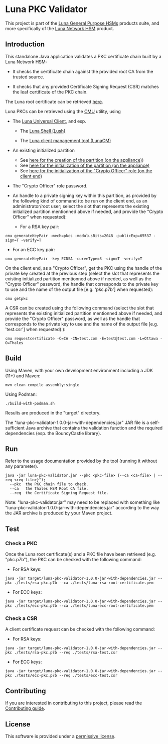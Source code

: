 # Luna PKC Validator

This project is part of the [Luna General Purpose HSMs](https://cpl.thalesgroup.com/encryption/hardware-security-modules/general-purpose-hsms) products suite, and more specifically of the [Luna Network HSM](https://cpl.thalesgroup.com/encryption/hardware-security-modules/network-hsms) product. 

## Introduction

This standalone Java application validates a PKC certificate chain built by a Luna Network HSM:

- It checks the certificate chain against the provided root CA from the trusted source.

- It checks that any provided Certificate Signing Request (CSR) matches the leaf certificate of the PKC chain.

The Luna root certificate can be retrieved [here](https://thalesdocs.com/gphsm/luna/7/docs/network/Content/admin_partition/confirm/confirm_hsm.htm).

Luna PKCs can be retrieved using the [CMU](https://www.thalesdocs.com/gphsm/luna/7/docs/network/Content/Utilities/cmu/cmu.htm) utility, using
- The [Luna Universal Client](https://thalesdocs.com/gphsm/luna/7/docs/network/Content/Utilities/Preface.htm), and esp.

  - The [Luna Shell (Lush)](https://thalesdocs.com/gphsm/luna/7/docs/network/Content/lunash/Preface.htm)

  - The [Luna client management tool (LunaCM)](https://thalesdocs.com/gphsm/luna/7/docs/network/Content/lunacm/Preface.htm)

- An existing initialized partition
  - See [here for the creation of the partition (on the appliance)](https://thalesdocs.com/gphsm/luna/7/docs/network/Content/lunacm/commands/partition/partition_create.htm))
  - See [here for the initialization of the partition (on the appliance)](https://thalesdocs.com/gphsm/luna/7/docs/network/Content/lunash/commands/partition/partition_init.htm)
  - See [here for the initialization of the "Crypto Officer" role (on the client end)](https://thalesdocs.com/gphsm/luna/7/docs/network/Content/lunacm/commands/role/role_init.htm)

- The "Crypto Officer" role password.

- An handle to a private signing key within this partition, as provided by the following kind of command (to be run on the client end, as an administrator/root user; select the slot that represents the existing initialized partition mentionned above if needed, and provide the "Crypto Officer" when requested):

  - For a RSA key pair:
```
cmu generateKeyPair -mech=pkcs -modulusBits=2048 -publicExp=65537 -sign=T -verify=T
```
  - For an ECC key pair:
```
cmu generateKeyPair -key ECDSA -curveType=3 -sign=T -verify=T
```

On the client end, as a "Crypto Officer", get the PKC using the handle of the private key created at the previous step (select the slot that represents the existing initialized partition mentionned above if needed, as well as the "Crypto Officer" password, the handle that corresponds to the private key to use and the name of the output file [e.g. 'pkc.p7b'] when requested):

```
cmu getpkc
```

A CSR can be created using the following command (select the slot that represents the existing initialized partition mentionned above if needed, and provide the "Crypto Officer" password, as well as the handle that corresponds to the private key to use and the name of the output file [e.g. 'test.csr'] when requested):):

```
cmu requestcertificate -C=CA -CN=test.com -E=test@test.com -L=Ottawa -O=Thales
```

## Build

Using Maven, with your own development environment including a JDK (11+) and Maven:

```
mvn clean compile assembly:single
```

Using Podman:

```
./build-with-podman.sh
```

Results are produced in the "target" directory.

The "luna-pkc-validator-1.0.0-jar-with-dependencies.jar" JAR  file is a self-sufficient Java archive that contains the validation function and the required dependencies (esp. the BouncyCastle library).

## Run

Refer to the usage documentation provided by the tool (running it without any parameter).

```
java -jar luna-pkc-validator.jar --pkc <pkc-file> {--ca <ca-file> | --req <req-file>}");
  --pkc  the PKC chain file to check.
  --ca   the Thales HSM Root CA file.
  --req  the Certificate Signing Request file.
```

Note: "luna-pkc-validator.jar" may need to be replaced with something like "luna-pkc-validator-1.0.0-jar-with-dependencies.jar" according to the way the JAR archive is produced by your Maven project.

## Test

### Check a PKC

Once the Luna root certificate(s) and a PKC file have been retrieved (e.g. "pkc.p7b"), the PKC can be checked with the following command:

- For RSA keys:

```
java -jar target/luna-pkc-validator-1.0.0-jar-with-dependencies.jar --pkc ./tests/rsa-pkc.p7b --ca ./tests/luna-rsa-root-certificate.pem
```

- For ECC keys:

```
java -jar target/luna-pkc-validator-1.0.0-jar-with-dependencies.jar --pkc ./tests/ecc-pkc.p7b --ca ./tests/luna-ecc-root-certificate.pem
```

### Check a CSR

A client certificate request can be checked with the following command:

- For RSA keys:

```
java -jar target/luna-pkc-validator-1.0.0-jar-with-dependencies.jar --pkc ./tests/rsa-pkc.p7b --req ./tests/rsa-test.csr

```

- For ECC keys:

```
java -jar target/luna-pkc-validator-1.0.0-jar-with-dependencies.jar --pkc ./tests/ecc-pkc.p7b --req ./tests/ecc-test.csr
```

## Contributing

If you are interested in contributing to this project, please read the [Contributing guide](CONTRIBUTING.md).

## License

This software is provided under a [permissive license](LICENSE).
